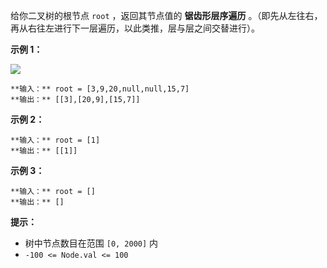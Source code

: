 给你二叉树的根节点 `root` ，返回其节点值的 **锯齿形层序遍历** 。（即先从左往右，再从右往左进行下一层遍历，以此类推，层与层之间交替进行）。



**示例 1：**

![](https://assets.leetcode.com/uploads/2021/02/19/tree1.jpg)

    
    
    **输入：** root = [3,9,20,null,null,15,7]
    **输出：** [[3],[20,9],[15,7]]
    

**示例 2：**

    
    
    **输入：** root = [1]
    **输出：** [[1]]
    

**示例 3：**

    
    
    **输入：** root = []
    **输出：** []
    



**提示：**

  * 树中节点数目在范围 `[0, 2000]` 内
  * `-100 <= Node.val <= 100`

